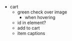 - cart
  - green check over image
    - when hovering
  - id in element?
  - add to cart
  - item captions
